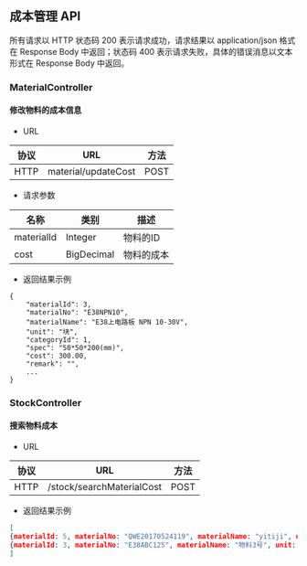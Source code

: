 ## 成本管理 API

所有请求以 HTTP 状态码 200 表示请求成功，请求结果以 application/json 格式在 Response Body 中返回；状态码 400 表示请求失败，具体的错误消息以文本形式在 Response Body 中返回。

### MaterialController

#### 修改物料的成本信息

- URL

| 协议 | URL                 | 方法 |
| ---- | ------------------- | ---- |
| HTTP | material/updateCost | POST |

- 请求参数

| 名称       | 类别       | 描述       |
| ---------- | ---------- | ---------- |
| materialId | Integer    | 物料的ID   |
| cost       | BigDecimal | 物料的成本 |

- 返回结果示例

```
{
    "materialId": 3,
    "materialNo": "E38NPN10",
    "materialName": "E38上电路板 NPN 10-30V",
    "unit": "块",
    "categoryId": 1,
    "spec": "50*50*200(mm)",
    "cost": 300.00,
    "remark": "",
    ...
}
```

### StockController

#### 搜索物料成本
* URL

| 协议 |            URL            | 方法 |
| :--: | :-----------------------: | :--: |
| HTTP | /stock/searchMaterialCost | POST |


* 返回结果示例

```json
[
{materialId: 5, materialNo: "QWE20170524119", materialName: "yitiji", unit: "cm", categoryId: 23,…}, 
{materialId: 3, materialNo: "E38ABC125", materialName: "物料3号", unit: "件", categoryId: 2,…}
]
```
